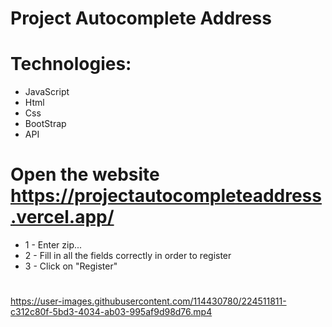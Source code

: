 # Project Autocomplete Address

# Technologies:
* JavaScript
* Html
* Css
* BootStrap
* API

# Open the website https://projectautocompleteaddress.vercel.app/

* 1 - Enter zip...
* 2 - Fill in all the fields correctly in order to register
* 3 - Click on "Register"

#
https://user-images.githubusercontent.com/114430780/224511811-c312c80f-5bd3-4034-ab03-995af9d98d76.mp4
